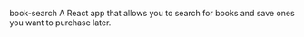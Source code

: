 book-search
A React app that allows you to search for books and save ones you want to purchase later.